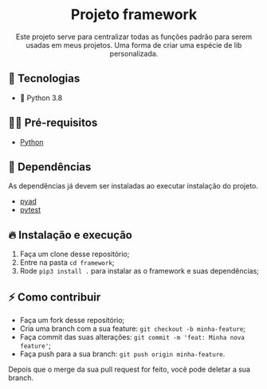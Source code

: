 <h1 align="center">
  Projeto framework
</h1>

<p align="center">Este projeto serve para centralizar todas as funções padrão para serem usadas em meus projetos. Uma forma de criar uma espécie de lib personalizada.</p>


## 🚀 Tecnologias

- 🐍 Python 3.8

## ✋🏻 Pré-requisitos

- [Python](https://www.python.org/downloads/)

## 📎 Dependências

As dependências já devem ser instaladas ao executar instalação do projeto.

- [pyad](https://pypi.org/project/pyad/)
- [pytest](https://pypi.org/project/pytest/)

## 🔥 Instalação e execução

1. Faça um clone desse repositório;
2. Entre na pasta `cd framework`;
3. Rode `pip3 install .` para instalar as o framework e suas dependências;

## ⚡️ Como contribuir

- Faça um fork desse repositório;
- Cria uma branch com a sua feature: `git checkout -b minha-feature`;
- Faça commit das suas alterações: `git commit -m 'feat: Minha nova feature'`;
- Faça push para a sua branch: `git push origin minha-feature`.

Depois que o merge da sua pull request for feito, você pode deletar a sua branch.
